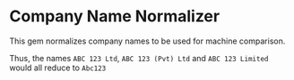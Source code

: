 # Company Name Normalizer

This gem normalizes company names to be used for machine comparison.

Thus, the names `ABC 123 Ltd`, `ABC 123 (Pvt) Ltd` and `ABC 123 Limited` would all reduce to `Abc123`

